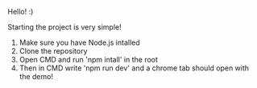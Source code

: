 Hello! :)

Starting the project is very simple!

1. Make sure you have Node.js intalled
2. Clone the repository
3. Open CMD and run 'npm intall' in the root
4. Then in CMD write 'npm run dev' and a chrome tab should open with the demo!